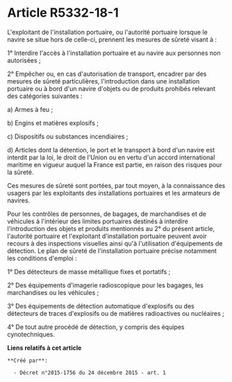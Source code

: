# Article R5332-18-1

L'exploitant de l'installation portuaire, ou l'autorité portuaire lorsque le navire se situe hors de celle-ci, prennent les
mesures de sûreté visant à :

1° Interdire l'accès à l'installation portuaire et au navire aux personnes non autorisées ;

2° Empêcher ou, en cas d'autorisation de transport, encadrer par des mesures de sûreté particulières, l'introduction dans une
installation portuaire ou à bord d'un navire d'objets ou de produits prohibés relevant des catégories suivantes :

a) Armes à feu ;

b) Engins et matières explosifs ;

c) Dispositifs ou substances incendiaires ;

d) Articles dont la détention, le port et le transport à bord d'un navire est interdit par la loi, le droit de l'Union ou en
vertu d'un accord international maritime en vigueur auquel la France est partie, en raison des risques pour la sûreté.

Ces mesures de sûreté sont portées, par tout moyen, à la connaissance des usagers par les exploitants des installations
portuaires et les armateurs de navires.

Pour les contrôles de personnes, de bagages, de marchandises et de véhicules à l'intérieur des limites portuaires destinés à
interdire l'introduction des objets et produits mentionnés au 2° du présent article, l'autorité portuaire et l'exploitant
d'installation portuaire peuvent avoir recours à des inspections visuelles ainsi qu'à l'utilisation d'équipements de
détection. Le plan de sûreté de l'installation portuaire précise notamment les conditions d'emploi :

1° Des détecteurs de masse métallique fixes et portatifs ;

2° Des équipements d'imagerie radioscopique pour les bagages, les marchandises ou les véhicules ;

3° Des équipements de détection automatique d'explosifs ou des détecteurs de traces d'explosifs ou de matières radioactives
ou nucléaires ;

4° De tout autre procédé de détection, y compris des équipes cynotechniques.

**Liens relatifs à cet article**

	**Créé par**:

	  - Décret n°2015-1756 du 24 décembre 2015 - art. 1

